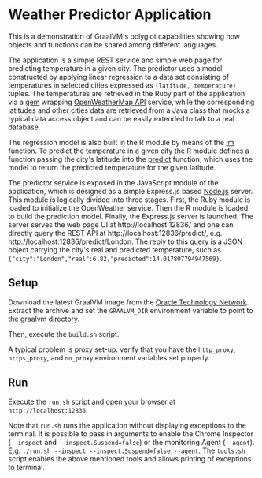 # Weather Predictor Application

This is a demonstration of GraalVM's polyglot capabilities showing how objects and functions can be shared among different languages.

The application is a simple REST service and simple web page for predicting temperature in a given city.
The predictor uses a model constructed by applying linear regression to a data set consisting of temperatures in selected cities expressed as `(latitude, temperature)` tuples.
The temperatures are retrieved in the Ruby part of the application via a [gem](https://rubygems.org/gems/openweather2/versions/0.1.8) wrapping [OpenWeatherMap API](http://openweathermap.org) service, while the corresponding latitudes and other cities data are retrieved from a Java class that mocks a typical data access object and can be easily extended to talk to a real database.

The regression model is also built in the R module by means of the [lm](https://stat.ethz.ch/R-manual/R-devel/library/stats/html/lm.html) function.
To predict the temperature in a given city the R module defines a function passing the city's latitude into the [predict](https://stat.ethz.ch/R-manual/R-devel/library/stats/html/predict.lm.html) function, which uses the model to return the predicted temperature for the given latitude.

The predictor service is exposed in the JavaScript module of the application, which is designed as a simple Express.js based [Node.js](https://nodejs.org/en/) server.
This module is logically divided into three stages.
First, the Ruby module is loaded to initialize the OpenWeather service.
Then the R module is loaded to build the prediction model.
Finally, the Express.js server is launched.
The server serves the web page UI at http://localhost:12836/ and one can directly query the REST API at http://localhost:12836/predict/<city>, e.g. http://localhost:12836/predict/London.
The reply to this query is a JSON object carrying the city's real and predicted temperature, such as `{"city":"London","real":6.82,"predicted":14.017807794947569}`.


## Setup

Download the latest GraalVM image from the [Oracle Technology Network](http://www.oracle.com/technetwork/oracle-labs/program-languages/downloads/index.html).
Extract the archive and set the `GRAALVM_DIR` environment variable to point to the graalvm directory.

Then, execute the `build.sh` script.

A typical problem is proxy set-up: verify that you have the `http_proxy`, `https_proxy`, and `no_proxy` environment variables set properly.


## Run

Execute the `run.sh` script and open your browser at `http://localhost:12836`.

Note that `run.sh` runs the application without displaying exceptions to the terminal.
It is possible to pass in arguments to enable the Chrome Inspector (`--inspect` and `--inspect.Suspend=false`) or the monitoring Agent (`--agent`). E.g. `./run.sh --inspect --inspect.Suspend=false --agent`.
The `tools.sh` script enables the above mentioned tools and allows printing of exceptions to terminal.
